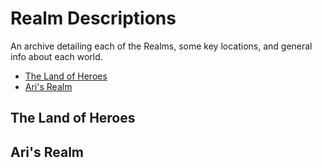 # Realm Descriptions
An archive detailing each of the Realms, some key locations, and
general info about each world.

- [The Land of Heroes](#the-land-of-heroes)
- [Ari's Realm](#aris-realm)

## The Land of Heroes

## Ari's Realm
